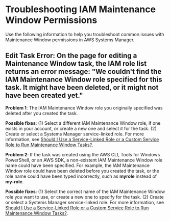 # Troubleshooting IAM Maintenance Window Permissions<a name="maintenance-window-role-troubleshooting"></a>

Use the following information to help you troubleshoot common issues with Maintenance Window permissions in AWS Systems Manager\.

## Edit Task Error: On the page for editing a Maintenance Window task, the IAM role list returns an error message: "We couldn't find the IAM Maintenance Window role specified for this task\. It might have been deleted, or it might not have been created yet\."<a name="maintenance-window-role-troubleshooting-1"></a>

**Problem 1**: The IAM Maintenance Window role you originally specified was deleted after you created the task\.

**Possible fixes**: \(1\) Select a different IAM Maintenance Window role, if one exists in your account, or create a new one and select it for the task\. \(2\) Create or select a Systems Manager service\-linked role\. For more information, see [Should I Use a Service\-Linked Role or a Custom Service Role to Run Maintenance Window Tasks?](sysman-maintenance-permissions.md#maintenance-window-tasks-service-role)\.

**Problem 2**: If the task was created using the AWS CLI, Tools for Windows PowerShell, or an AWS SDK, a non\-existent IAM Maintenance Window role name could have been specified\. For example, the IAM Maintenance Window role could have been deleted before you created the task, or the role name could have been typed incorrectly, such as **myrole** instead of **my\-role**\.

**Possible fixes**: \(1\) Select the correct name of the IAM Maintenance Window role you want to use, or create a new one to specify for the task\. \(2\) Create or select a Systems Manager service\-linked role\. For more information, see [Should I Use a Service\-Linked Role or a Custom Service Role to Run Maintenance Window Tasks?](sysman-maintenance-permissions.md#maintenance-window-tasks-service-role)\.